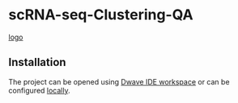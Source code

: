 # scRNA-seq-Clustering-QA

[logo](logo.png)

## Installation

The project can be opened using [Dwave IDE workspace](https://ide.dwavesys.io/workspaces/) or can be configured [locally](https://docs.ocean.dwavesys.com/en/stable/overview/install.html).

